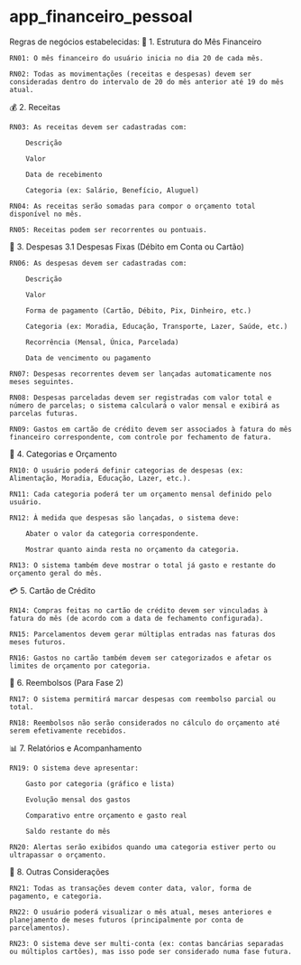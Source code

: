 # app_financeiro_pessoal

Regras de negócios estabelecidas:
📆 1. Estrutura do Mês Financeiro

    RN01: O mês financeiro do usuário inicia no dia 20 de cada mês.

    RN02: Todas as movimentações (receitas e despesas) devem ser consideradas dentro do intervalo de 20 do mês anterior até 19 do mês atual.

💰 2. Receitas

    RN03: As receitas devem ser cadastradas com:

        Descrição

        Valor

        Data de recebimento

        Categoria (ex: Salário, Benefício, Aluguel)

    RN04: As receitas serão somadas para compor o orçamento total disponível no mês.

    RN05: Receitas podem ser recorrentes ou pontuais.

💸 3. Despesas
3.1 Despesas Fixas (Débito em Conta ou Cartão)

    RN06: As despesas devem ser cadastradas com:

        Descrição

        Valor

        Forma de pagamento (Cartão, Débito, Pix, Dinheiro, etc.)

        Categoria (ex: Moradia, Educação, Transporte, Lazer, Saúde, etc.)

        Recorrência (Mensal, Única, Parcelada)

        Data de vencimento ou pagamento

    RN07: Despesas recorrentes devem ser lançadas automaticamente nos meses seguintes.

    RN08: Despesas parceladas devem ser registradas com valor total e número de parcelas; o sistema calculará o valor mensal e exibirá as parcelas futuras.

    RN09: Gastos em cartão de crédito devem ser associados à fatura do mês financeiro correspondente, com controle por fechamento de fatura.

🧾 4. Categorias e Orçamento

    RN10: O usuário poderá definir categorias de despesas (ex: Alimentação, Moradia, Educação, Lazer, etc.).

    RN11: Cada categoria poderá ter um orçamento mensal definido pelo usuário.

    RN12: À medida que despesas são lançadas, o sistema deve:

        Abater o valor da categoria correspondente.

        Mostrar quanto ainda resta no orçamento da categoria.

    RN13: O sistema também deve mostrar o total já gasto e restante do orçamento geral do mês.

💳 5. Cartão de Crédito

    RN14: Compras feitas no cartão de crédito devem ser vinculadas à fatura do mês (de acordo com a data de fechamento configurada).

    RN15: Parcelamentos devem gerar múltiplas entradas nas faturas dos meses futuros.

    RN16: Gastos no cartão também devem ser categorizados e afetar os limites de orçamento por categoria.

🔄 6. Reembolsos (Para Fase 2)

    RN17: O sistema permitirá marcar despesas com reembolso parcial ou total.

    RN18: Reembolsos não serão considerados no cálculo do orçamento até serem efetivamente recebidos.

📊 7. Relatórios e Acompanhamento

    RN19: O sistema deve apresentar:

        Gasto por categoria (gráfico e lista)

        Evolução mensal dos gastos

        Comparativo entre orçamento e gasto real

        Saldo restante do mês

    RN20: Alertas serão exibidos quando uma categoria estiver perto ou ultrapassar o orçamento.

🧠 8. Outras Considerações

    RN21: Todas as transações devem conter data, valor, forma de pagamento, e categoria.

    RN22: O usuário poderá visualizar o mês atual, meses anteriores e planejamento de meses futuros (principalmente por conta de parcelamentos).

    RN23: O sistema deve ser multi-conta (ex: contas bancárias separadas ou múltiplos cartões), mas isso pode ser considerado numa fase futura.
